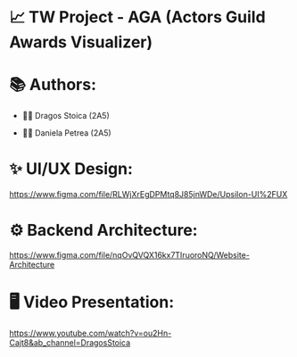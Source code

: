 # 📈 TW Project -  AGA (Actors Guild Awards Visualizer)

# 📚 Authors:

* 👨‍💻 Dragos Stoica (2A5)

* 👩‍💻 Daniela Petrea (2A5)

# ✨ UI/UX Design:

https://www.figma.com/file/RLWjXrEgDPMtq8J85jnWDe/Upsilon-UI%2FUX

# ⚙️ Backend Architecture:

https://www.figma.com/file/nqOvQVQX16kx7TIruoroNQ/Website-Architecture

# 🖥️ Video Presentation:

https://www.youtube.com/watch?v=ou2Hn-Cajt8&ab_channel=DragosStoica
